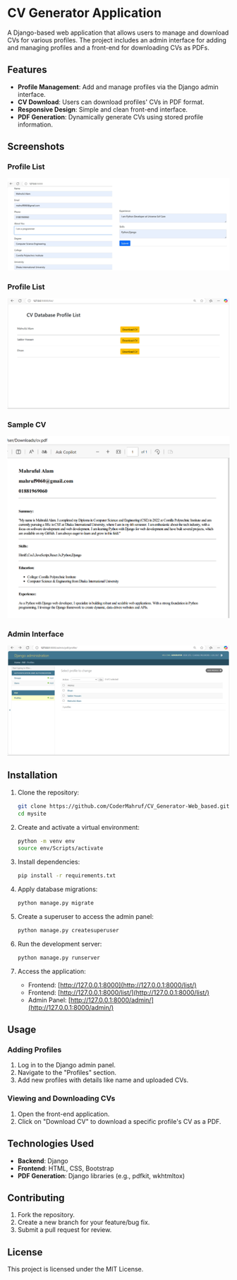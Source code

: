 # CV Generator Application

A Django-based web application that allows users to manage and download CVs for various profiles. The project includes an admin interface for adding and managing profiles and a front-end for downloading CVs as PDFs.

## Features

- **Profile Management**: Add and manage profiles via the Django admin interface.
- **CV Download**: Users can download profiles' CVs in PDF format.
- **Responsive Design**: Simple and clean front-end interface.
- **PDF Generation**: Dynamically generate CVs using stored profile information.

## Screenshots

### Profile List
![Profile List](screenshots/1.jpg)

### Profile List
![Profile List](screenshots/2.png)

### Sample CV
![Sample CV](screenshots/3.png)

### Admin Interface
![Admin Interface](screenshots/4.png)

## Installation

1. Clone the repository:

   ```bash
   git clone https://github.com/CoderMahruf/CV_Generator-Web_based.git
   cd mysite
   ```

2. Create and activate a virtual environment:

   ```bash
   python -m venv env
   source env/Scripts/activate 
   ```

3. Install dependencies:

   ```bash
   pip install -r requirements.txt
   ```

4. Apply database migrations:

   ```bash
   python manage.py migrate
   ```

5. Create a superuser to access the admin panel:

   ```bash
   python manage.py createsuperuser
   ```

6. Run the development server:

   ```bash
   python manage.py runserver
   ```

7. Access the application:
   - Frontend: [http://127.0.0.1:8000](http://127.0.0.1:8000/list/)
   - Frontend: [http://127.0.0.1:8000/list/](http://127.0.0.1:8000/list/)
   - Admin Panel: [http://127.0.0.1:8000/admin/](http://127.0.0.1:8000/admin/)

## Usage

### Adding Profiles
1. Log in to the Django admin panel.
2. Navigate to the "Profiles" section.
3. Add new profiles with details like name and uploaded CVs.

### Viewing and Downloading CVs
1. Open the front-end application.
2. Click on "Download CV" to download a specific profile's CV as a PDF.

## Technologies Used

- **Backend**: Django
- **Frontend**: HTML, CSS, Bootstrap
- **PDF Generation**: Django libraries (e.g., pdfkit,  wkhtmltox)



## Contributing

1. Fork the repository.
2. Create a new branch for your feature/bug fix.
3. Submit a pull request for review.

## License

This project is licensed under the MIT License.

